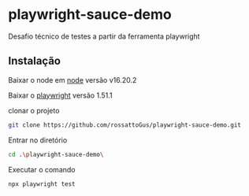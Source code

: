 
# playwright-sauce-demo

Desafio técnico de testes a partir da ferramenta playwright
## Instalação

Baixar o node em [node](https://nodejs.org/pt/download) versão v16.20.2

Baixar o [playwright](https://playwright.dev/docs/intro) versão 1.51.1

clonar o projeto
```bash
git clone https://github.com/rossattoGus/playwright-sauce-demo.git
```
Entrar no diretório
```bash
cd .\playwright-sauce-demo\ 
```
Executar o comando
```bash
npx playwright test
```

    
